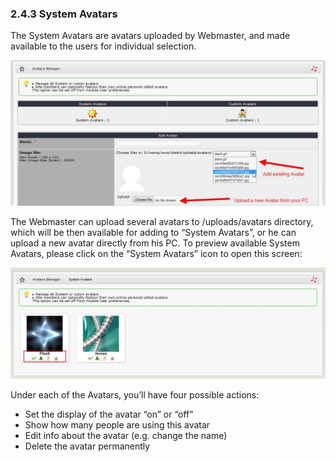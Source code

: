 ### 2.4.3	System Avatars

The System Avatars are avatars uploaded by Webmaster, and made available to the users for individual selection.  
 
![img_43.jpg](../assets/img_43.jpg)   
 
The Webmaster can upload several avatars to /uploads/avatars directory, which will be then available for adding to “System Avatars”, or he can upload a new avatar directly from his PC.
To preview available System Avatars, please click on the “System Avatars” icon to open this screen:

![img_44.jpg](../assets/img_44.jpg)  
 
Under each of the Avatars, you’ll have four possible actions:
-	Set the display of the avatar “on” or “off”
-	Show how many people are using this avatar
-	Edit info about the avatar (e.g. change the name)
-	Delete the avatar permanently
